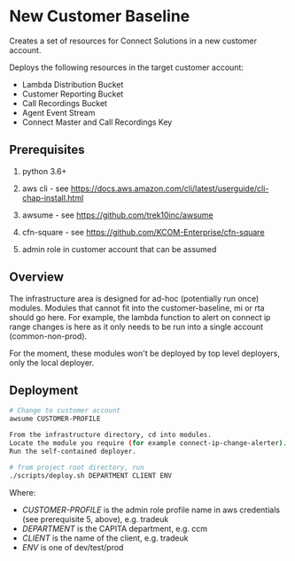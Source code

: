 # New Customer Baseline

Creates a set of resources for Connect Solutions in
a new customer account.

Deploys the following resources in the target customer
account:

- Lambda Distribution Bucket
- Customer Reporting Bucket
- Call Recordings Bucket
- Agent Event Stream
- Connect Master and Call Recordings Key


## Prerequisites

1. python 3.6+

2. aws cli - see https://docs.aws.amazon.com/cli/latest/userguide/cli-chap-install.html

3. awsume - see https://github.com/trek10inc/awsume

4. cfn-square - see https://github.com/KCOM-Enterprise/cfn-square

5. admin role in customer account that can be assumed

## Overview

The infrastructure area is designed for ad-hoc (potentially run once) modules. Modules that cannot fit
into the customer-baseline, mi or rta should go here. For example, the lambda function to alert on connect
ip range changes is here as it only needs to be run into a single account (common-non-prod).

For the moment, these modules won't be deployed by top level deployers, only the local deployer.

## Deployment

```bash
# Change to customer account
awsume CUSTOMER-PROFILE

From the infrastructure directory, cd into modules.
Locate the module you require (for example connect-ip-change-alerter).
Run the self-contained deployer.

# from project root directory, run
./scripts/deploy.sh DEPARTMENT CLIENT ENV

```

Where:
* *CUSTOMER-PROFILE* is the admin role profile name in aws credentials (see prerequisite 5, above), e.g. tradeuk
* *DEPARTMENT* is the CAPITA department, e.g. ccm
* *CLIENT* is the name of the client, e.g. tradeuk
* *ENV* is one of dev/test/prod

